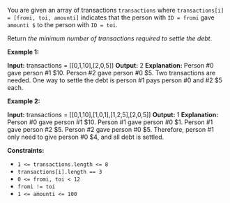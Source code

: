 
You are given an array of transactions  `transactions`  where  `transactions[i] = [fromi, toi, amounti]`  indicates that the person with  `ID = fromi`  gave  `amounti $`  to the person with  `ID = toi`.

Return  _the minimum number of transactions required to settle the debt_.

**Example 1:**

**Input:** transactions = [[0,1,10],[2,0,5]]
**Output:** 2
**Explanation:**
Person #0 gave person #1 $10.
Person #2 gave person #0 $5.
Two transactions are needed. One way to settle the debt is person #1 pays person #0 and #2 $5 each.

**Example 2:**

**Input:** transactions = [[0,1,10],[1,0,1],[1,2,5],[2,0,5]]
**Output:** 1
**Explanation:**
Person #0 gave person #1 $10.
Person #1 gave person #0 $1.
Person #1 gave person #2 $5.
Person #2 gave person #0 $5.
Therefore, person #1 only need to give person #0 $4, and all debt is settled.

**Constraints:**

-   `1 <= transactions.length <= 8`
-   `transactions[i].length == 3`
-   `0 <= fromi, toi < 12`
-   `fromi != toi`
-   `1 <= amounti <= 100`
